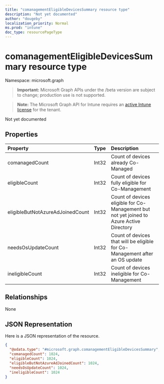 ```yaml
---
title: "comanagementEligibleDevicesSummary resource type"
description: "Not yet documented"
author: "dougeby"
localization_priority: Normal
ms.prod: "intune"
doc_type: resourcePageType
---
```


# comanagementEligibleDevicesSummary resource type

Namespace: microsoft.graph

> **Important:** Microsoft Graph APIs under the /beta version are subject to change; production use is not supported.

> **Note:** The Microsoft Graph API for Intune requires an [active Intune license](https://go.microsoft.com/fwlink/?linkid=839381) for the tenant.

Not yet documented

## Properties
|Property|Type|Description|
|:---|:---|:---|
|comanagedCount|Int32|Count of devices already Co-Managed|
|eligibleCount|Int32|Count of devices fully eligible for Co-Management|
|eligibleButNotAzureAdJoinedCount|Int32|Count of devices eligible for Co-Management but not yet joined to Azure Active Directory|
|needsOsUpdateCount|Int32|Count of devices that will be eligible for Co-Management after an OS update|
|ineligibleCount|Int32|Count of devices ineligible for Co-Management|

## Relationships
None

## JSON Representation
Here is a JSON representation of the resource.
<!-- {
  "blockType": "resource",
  "@odata.type": "microsoft.graph.comanagementEligibleDevicesSummary"
}
-->
``` json
{
  "@odata.type": "#microsoft.graph.comanagementEligibleDevicesSummary",
  "comanagedCount": 1024,
  "eligibleCount": 1024,
  "eligibleButNotAzureAdJoinedCount": 1024,
  "needsOsUpdateCount": 1024,
  "ineligibleCount": 1024
}
```



